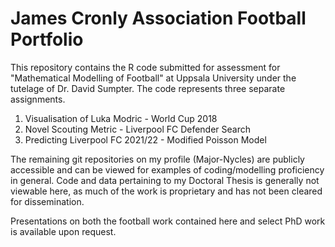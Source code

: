 # James Cronly Association Football Portfolio

This repository contains the R code submitted for assessment for "Mathematical Modelling of Football" at Uppsala University under the tutelage of Dr. David Sumpter.
The code represents three separate assignments.

1. Visualisation of Luka Modric - World Cup 2018
2. Novel Scouting Metric - Liverpool FC Defender Search
3. Predicting Liverpool FC 2021/22 - Modified Poisson Model

The remaining git repositories on my profile (Major-Nycles) are publicly accessible and can be viewed for examples of coding/modelling proficiency in general. Code and data pertaining to my Doctoral Thesis is generally not viewable here, as much of the work is proprietary and has not been cleared for dissemination.

Presentations on both the football work contained here and select PhD work is available upon request.